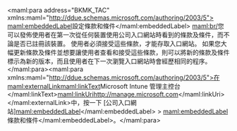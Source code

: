 <Token xmlns:xlink="http://www.w3.org/1999/xlink"><maml:para address="BKMK_TAC" xmlns:maml="http://ddue.schemas.microsoft.com/authoring/2003/5"> <maml:embeddedLabel>設定條款和條件</maml:embeddedLabel> <maml:br/>您可以發佈使用者在第一次從任何裝置使用公司入口網站時看到的條款及條件，而不論是否已註冊該裝置。 使用者必須接受這些條款，才能存取入口網站。  如果您大幅更新條款及條件並想要讓使用者查看和接受這些條款，則可以將新的條款及條件標示為新的版本，而且使用者在下一次瀏覽入口網站時會經歷相同的程序。  </maml:para><maml:para xmlns:maml="http://ddue.schemas.microsoft.com/authoring/2003/5">在 <maml:externalLink><maml:linkText>Microsoft Intune 管理主控台</maml:linkText><maml:linkUri>http://manage.microsoft.com</maml:linkUri></maml:externalLink>中，按一下 [公司入口網站]<maml:embeddedLabel></maml:embeddedLabel> &gt; <maml:embeddedLabel>條款和條件</maml:embeddedLabel>。</maml:para></Token>

<!--HONumber=May16_HO2-->


